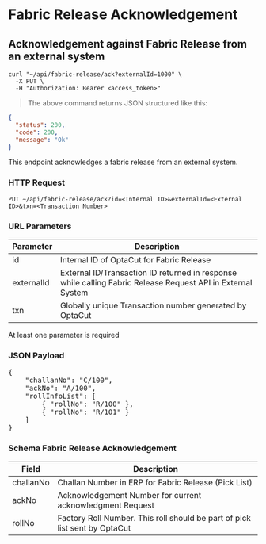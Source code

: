 # Fabric Release Acknowledgement

## Acknowledgement against Fabric Release from an external system

```shell
curl "~/api/fabric-release/ack?externalId=1000" \
  -X PUT \
  -H "Authorization: Bearer <access_token>"
```

> The above command returns JSON structured like this:

```json
{
  "status": 200,
  "code": 200,
  "message": "Ok"
}
```

This endpoint acknowledges a fabric release from an external system.

### HTTP Request

`PUT ~/api/fabric-release/ack?id=<Internal ID>&externalId=<External ID>&txn=<Transaction Number>`

### URL Parameters

| Parameter  | Description                                                                                                 |
|------------|-------------------------------------------------------------------------------------------------------------|
| id         | Internal ID of OptaCut for Fabric Release                                                                   |
| externalId | External ID/Transaction ID returned in response while calling Fabric Release Request API in External System |
| txn        | Globally unique Transaction number generated by OptaCut                                                     |

At least one parameter is required

### JSON Payload

<pre class="center-column">
{
    "challanNo": "C/100",
    "ackNo": "A/100",
    "rollInfoList": [
        { "rollNo": "R/100" },
        { "rollNo": "R/101" }
    ]
}
</pre>

### Schema Fabric Release Acknowledgement

| Field     | Description                                                                |
|-----------|----------------------------------------------------------------------------|
| challanNo | Challan Number in ERP for Fabric Release (Pick List)                       |
| ackNo     | Acknowledgement Number for current acknowledgment Request                  |
| rollNo    | Factory Roll Number. This roll should be part of pick list sent by OptaCut |

